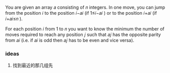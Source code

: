You are given an array 𝑎
 consisting of 𝑛
 integers. In one move, you can jump from the position 𝑖
 to the position 𝑖−𝑎𝑖
 (if 1≤𝑖−𝑎𝑖
) or to the position 𝑖+𝑎𝑖
 (if 𝑖+𝑎𝑖≤𝑛
).

For each position 𝑖
 from 1
 to 𝑛
 you want to know the minimum the number of moves required to reach any position 𝑗
 such that 𝑎𝑗
 has the opposite parity from 𝑎𝑖
 (i.e. if 𝑎𝑖
 is odd then 𝑎𝑗
 has to be even and vice versa).

 ### ideas
 1. 找到最近的那几组先